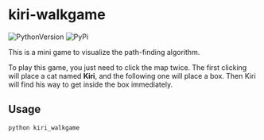 # kiri-walkgame

![PythonVersion](https://img.shields.io/badge/python-3.*-blue)
![PyPi](https://img.shields.io/pypi/v/kiri-walkgame)

This is a mini game to visualize the path-finding algorithm.

To play this game, you just need to click the map twice. The first clicking will place a cat named **Kiri**, and the following one will place a box. Then Kiri will find his way to get inside the box immediately.

## Usage

```shell
python kiri_walkgame
```
